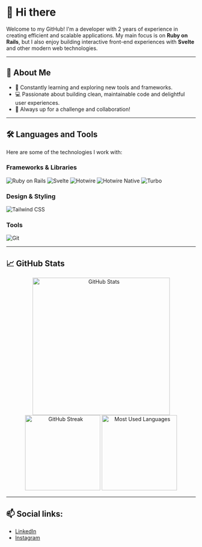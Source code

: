 # 👋 Hi there

Welcome to my GitHub! I'm a developer with 2 years of experience in creating efficient and scalable applications. My main focus is on **Ruby on Rails**, but I also enjoy building interactive front-end experiences with **Svelte** and other modern web technologies.

---

## 🚀 About Me
- 🌱 Constantly learning and exploring new tools and frameworks.
- 💻 Passionate about building clean, maintainable code and delightful user experiences.
- 🎯 Always up for a challenge and collaboration!

---

## 🛠️ Languages and Tools

Here are some of the technologies I work with:

### Frameworks & Libraries
![Ruby on Rails](https://img.shields.io/badge/Ruby_on_Rails-CC0000?style=for-the-badge&logo=ruby-on-rails&logoColor=white)
![Svelte](https://img.shields.io/badge/Svelte-FF3E00?style=for-the-badge&logo=svelte&logoColor=white)
![Hotwire](https://img.shields.io/badge/Hotwire-F06666?style=for-the-badge&logo=turbo&logoColor=white)
![Hotwire Native](https://img.shields.io/badge/Hotwire_Native-4A90E2?style=for-the-badge&logo=native&logoColor=white)
![Turbo](https://img.shields.io/badge/Turbo-FCA311?style=for-the-badge&logo=turbo&logoColor=white)



### Design & Styling
![Tailwind CSS](https://img.shields.io/badge/Tailwind_CSS-06B6D4?style=for-the-badge&logo=tailwindcss&logoColor=white)

### Tools
![Git](https://img.shields.io/badge/Git-F05032?style=for-the-badge&logo=git&logoColor=white)

---

## 📈 GitHub Stats

<p align="center">
  <img src="https://github-readme-stats.vercel.app/api?username=NickButnar&show_icons=true&theme=radical&include_all_commits=true&count_private=true" alt="GitHub Stats" height="365px" />
  <img src="https://github-readme-streak-stats.herokuapp.com/?user=NickButnar&theme=radical" alt="GitHub Streak" height="200px" />
  <img src="https://github-readme-stats.vercel.app/api/top-langs/?username=NickButnar&layout=compact&theme=radical" alt="Most Used Languages" height="200px" />
</p>

---

## 📫 Social links:
- [LinkedIn](https://www.linkedin.com/in/nikita-butnar-22156226a/)
- [Instagram](https://www.instagram.com/nick_butnar/)
